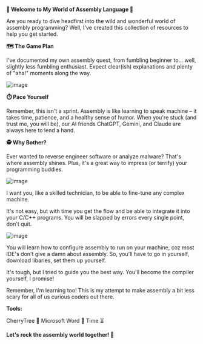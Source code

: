 **🔧 Welcome to My World of Assembly Language 🔧**

Are you ready to dive headfirst into the wild and wonderful world of assembly programming? Well, I've created this collection of resources to help you get started. 

**🗺️ The Game Plan**

I've documented my own assembly quest, from fumbling beginner to... well, slightly less fumbling enthusiast. Expect clear(ish) explanations and plenty of "aha!" moments along the way.

![image](https://github.com/user-attachments/assets/7d78a501-6433-4f3f-9125-0dcdeca0e56d)

**⏱️ Pace Yourself**

Remember, this isn't a sprint. Assembly is like learning to speak machine – it takes time, patience, and a healthy sense of humor. When you're stuck (and trust me, you will be), our AI friends ChatGPT, Gemini, and Claude are always here to lend a hand.

**🕵️ Why Bother?**

Ever wanted to reverse engineer software or analyze malware? That's where assembly shines. Plus, it's a great way to impress (or terrify) your programming buddies.

![image](https://github.com/user-attachments/assets/6a1c2faf-794d-43fd-b559-db449c3120ac)

I want you, like a skilled technician, to be able to fine-tune any complex machine. 

It's not easy, but with time you get the flow and be able to integrate it into your C/C++ programs. You will be slapped by errors every single point, don't quit. 

![image](https://github.com/user-attachments/assets/d43a9e8f-bf9a-42f6-9835-554598171d87)

You will learn how to configure assembly to run on your machine, coz most IDE's don't give a damn about assembly. So, you'll have to go in yourself, download libaries, set them up yourself. 

It's tough, but I tried to guide you the best way. You'll become the compiler yourself, I promise!

Remember, I'm learning too! This is my attempt to make assembly a bit less scary for all of us curious coders out there.

**Tools:**

CherryTree 🍒
Microsoft Word 📝
Time ⏳

**Let's rock the assembly world together! 🚀**


